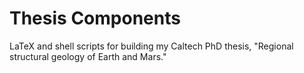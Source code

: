 # Thesis Components

LaTeX and shell scripts for building my Caltech PhD thesis, "Regional structural geology of Earth and Mars."
